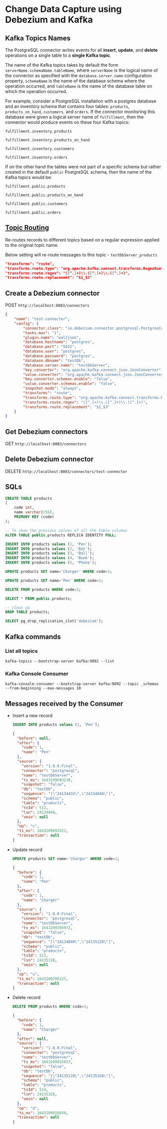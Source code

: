# Change Data Capture using Debezium and Kafka

## Kafka Topics Names
The PostgreSQL connector writes events for all **insert**, **update**, and **delete** operations on a single table to a **single Kafka topic**.

The name of the Kafka topics takes by default the form `serverName.schemaName.tableName`, where `serverName` is the logical name of the connector as specified with the `database.server.name` configuration property, `schemaName` is the name of the database schema where the operation occurred, and `tableName` is the name of the database table on which the operation occurred.

For example, consider a PostgreSQL installation with a postgres database and an inventory schema that contains four tables: `products`, `products_on_hand`, `customers`, and `orders`. If the connector monitoring this database were given a logical server name of `fulfillment`, then the connector would produce events on these four Kafka topics:

```
fulfillment.inventory.products

fulfillment.inventory.products_on_hand

fulfillment.inventory.customers

fulfillment.inventory.orders
```

If on the other hand the tables were not part of a specific schema but rather created in the default `public` PostgreSQL schema, then the name of the Kafka topics would be:

```
fulfillment.public.products

fulfillment.public.products_on_hand

fulfillment.public.customers

fulfillment.public.orders
```

## [Topic Routing](https://debezium.io/documentation/reference/stable/transformations/topic-routing.html "Topic Routing")

Re-routes records to different topics based on a regular expression applied to the original topic name.

Below setting will re-route messages to this topic - `testDbServer_products`

```json
"transforms": "route",
"transforms.route.type": "org.apache.kafka.connect.transforms.RegexRouter",
"transforms.route.regex": "([^.]+)\\.([^.]+)\\.([^.]+)",
"transforms.route.replacement": "$1_$3"
```


## Create a Debezium connector

POST `http://localhost:8083/connectors`

```json
{
    "name": "test-connector",
    "config": {
        "connector.class": "io.debezium.connector.postgresql.PostgresConnector",
        "tasks.max": "1",
        "plugin.name": "wal2json",
        "database.hostname": "postgres",
        "database.port": "5432",
        "database.user": "postgres",
        "database.password": "postgres",
        "database.dbname": "testDb",
        "database.server.name": "testDbServer",
        "key.converter": "org.apache.kafka.connect.json.JsonConverter",
        "value.converter": "org.apache.kafka.connect.json.JsonConverter",
        "key.converter.schemas.enable": "false",
        "value.converter.schemas.enable": "false",
        "snapshot.mode": "always",
        "transforms": "route",
        "transforms.route.type": "org.apache.kafka.connect.transforms.RegexRouter",
        "transforms.route.regex": "([^.]+)\\.([^.]+)\\.([^.]+)",
        "transforms.route.replacement": "$1_$3"
    }
}
```


## Get Debezium connectors

GET `http://localhost:8083/connectors`


## Delete Debezium connector

DELETE `http://localhost:8083/connectors/test-connector`


## SQLs

```sql
CREATE TABLE products
(
    code int,
    name varchar(255),
    PRIMARY KEY (code)
);

-- To show the previous values of all the table columns
ALTER TABLE public.products REPLICA IDENTITY FULL;

INSERT INTO products values (1, 'Pen');
INSERT INTO products values (2, 'Bat');
INSERT INTO products values (3, 'Ball');
INSERT INTO products values (4, 'Book');
INSERT INTO products values (5, 'Phone');

UPDATE products SET name='Charger' WHERE code=1;

UPDATE products SET name='Pen' WHERE code=1;

DELETE FROM products WHERE code=1;

SELECT * FROM public.products;

-- clean up
DROP TABLE products;

SELECT pg_drop_replication_slot('debezium');
```

## Kafka commands

### List all topics

```
kafka-topics --bootstrap-server kafka:9092 --list
```

### Kafka Console Consumer

```
kafka-console-consumer --bootstrap-server kafka:9092 --topic _schemas --from-beginning --max-messages 10
```

## Messages received by the Consumer

* Insert a new record

  ```sql
  INSERT INTO products values (1, 'Pen');
  ```

  ```json
  {
    "before": null,
    "after": {
      "code": 1,
      "name": "Pen"
    },
    "source": {
      "version": "1.8.0.Final",
      "connector": "postgresql",
      "name": "testDbServer",
      "ts_ms": 1643209693230,
      "snapshot": "false",
      "db": "testDb",
      "sequence": "[\"24134432\",\"24134848\"]",
      "schema": "public",
      "table": "products",
      "txId": 512,
      "lsn": 24134848,
      "xmin": null
    },
    "op": "c",
    "ts_ms": 1643209693522,
    "transaction": null
  }
  ```
* Update record

  ```sql
  UPDATE products SET name='Charger' WHERE code=1;
  ```

  ```json
  {
    "before": {
      "code": 1,
      "name": "Pen"
    },
    "after": {
      "code": 1,
      "name": "Charger"
    },
    "source": {
      "version": "1.8.0.Final",
      "connector": "postgresql",
      "name": "testDbServer",
      "ts_ms": 1643209705972,
      "snapshot": "false",
      "db": "testDb",
      "sequence": "[\"24134848\",\"24135128\"]",
      "schema": "public",
      "table": "products",
      "txId": 513,
      "lsn": 24135128,
      "xmin": null
    },
    "op": "u",
    "ts_ms": 1643209706215,
    "transaction": null
  }
  ```

* Delete record

  ```sql
  DELETE FROM products WHERE code=1;
  ```

  ```json
  {
    "before": {
      "code": 1,
      "name": "Charger"
    },
    "after": null,
    "source": {
      "version": "1.8.0.Final",
      "connector": "postgresql",
      "name": "testDbServer",
      "ts_ms": 1643209815657,
      "snapshot": "false",
      "db": "testDb",
      "sequence": "[\"24135128\",\"24135328\"]",
      "schema": "public",
      "table": "products",
      "txId": 514,
      "lsn": 24135328,
      "xmin": null
    },
    "op": "d",
    "ts_ms": 1643209816050,
    "transaction": null
  }
  ```
